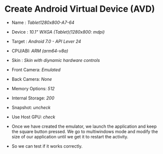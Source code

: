 # Create Android Virtual Device (AVD)

- Name   : _Tablet1280x800-A7-64_
- Device : _10.1" WXGA (Tablet)(1280x800: mdpi)_
- Target : _Android 7.0 - API Lever 24_
- CPU/ABI: _ARM (arm64-v8a)_
- Skin   : _Skin with diynamic hardware controls_
- Front Camera: _Emulated_
- Back Camera: _None_
- Memory Options: _512_
- Internal Storage: _200_
- Snapshot: _uncheck_
- Use Host GPU: _check_

- Once we have created the emulator, we launch the application and keep the square button pressed. We go to multiwindows mode and modify the size of our application until we get it to restart the activity.

- So we can test if it works correctly.
